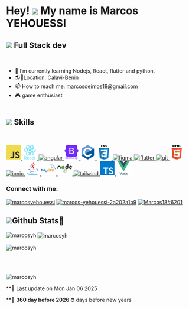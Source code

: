 # Hey! ![](https://user-images.githubusercontent.com/18350557/176309783-0785949b-9127-417c-8b55-ab5a4333674e.gif)  My name is Marcos YEHOUESSI


## <picture><img src="https://res.cloudinary.com/dbx3mcmdp/image/upload/v1733905711/anyhwqfdsp67nzxun1y5.gif" width=50px /></picture> Full Stack dev  

<br>

- 🌱 I’m currently learning Nodejs, React, flutter and python.
- 🌎📍Location: Calavi-Bénin 
- 📫 How to reach me: marcosdeimos18@gmail.com
- 🎮 game enthusiast 
<br><br>

## <img src="https://media2.giphy.com/media/QssGEmpkyEOhBCb7e1/giphy.gif?cid=ecf05e47a0n3gi1bfqntqmob8g9aid1oyj2wr3ds3mg700bl&rid=giphy.gif" width ="25"><b> Skills</b>
<br>
<p align="left">
<a href="https://developer.mozilla.org/en-US/docs/Web/JavaScript" target="_blank" rel="noreferrer"> <img src="https://raw.githubusercontent.com/devicons/devicon/master/icons/javascript/javascript-original.svg" alt="javascript" width="40" height="40"/> </a> <a href="https://reactjs.org/" target="_blank" rel="noreferrer"> <img src="https://raw.githubusercontent.com/devicons/devicon/master/icons/react/react-original-wordmark.svg" alt="react" width="40" height="40"/> </a> <a href="https://angular.io" target="_blank" rel="noreferrer"> <img src="https://angular.io/assets/images/logos/angular/angular.svg" alt="angular" width="40" height="40"/> </a> <a href="https://getbootstrap.com" target="_blank" rel="noreferrer"> <img src="https://raw.githubusercontent.com/devicons/devicon/master/icons/bootstrap/bootstrap-plain-wordmark.svg" alt="bootstrap" width="40" height="40"/> </a> <a href="https://www.cprogramming.com/" target="_blank" rel="noreferrer"> <img src="https://raw.githubusercontent.com/devicons/devicon/master/icons/c/c-original.svg" alt="c" width="40" height="40"/> </a> <a href="https://www.w3schools.com/css/" target="_blank" rel="noreferrer"> <img src="https://raw.githubusercontent.com/devicons/devicon/master/icons/css3/css3-original-wordmark.svg" alt="css3" width="40" height="40"/> </a> <a href="https://www.figma.com/" target="_blank" rel="noreferrer"> <img src="https://www.vectorlogo.zone/logos/figma/figma-icon.svg" alt="figma" width="40" height="40"/> </a> <a href="https://flutter.dev" target="_blank" rel="noreferrer"> <img src="https://www.vectorlogo.zone/logos/flutterio/flutterio-icon.svg" alt="flutter" width="40" height="40"/> </a> <a href="https://git-scm.com/" target="_blank" rel="noreferrer"> <img src="https://www.vectorlogo.zone/logos/git-scm/git-scm-icon.svg" alt="git" width="40" height="40"/> </a> <a href="https://www.w3.org/html/" target="_blank" rel="noreferrer"> <img src="https://raw.githubusercontent.com/devicons/devicon/master/icons/html5/html5-original-wordmark.svg" alt="html5" width="40" height="40"/> </a> <a href="https://ionicframework.com" target="_blank" rel="noreferrer"> <img src="https://upload.wikimedia.org/wikipedia/commons/d/d1/Ionic_Logo.svg" alt="ionic" width="40" height="40"/> </a> <a href="https://www.java.com" target="_blank" rel="noreferrer"> <img src="https://raw.githubusercontent.com/devicons/devicon/master/icons/java/java-original.svg" alt="java" width="40" height="40"/> </a>  <a href="https://www.mysql.com/" target="_blank" rel="noreferrer"> <img src="https://raw.githubusercontent.com/devicons/devicon/master/icons/mysql/mysql-original-wordmark.svg" alt="mysql" width="40" height="40"/> </a> <a href="https://nodejs.org" target="_blank" rel="noreferrer"> <img src="https://raw.githubusercontent.com/devicons/devicon/master/icons/nodejs/nodejs-original-wordmark.svg" alt="nodejs" width="40" height="40"/> </a>  <a href="https://tailwindcss.com/" target="_blank" rel="noreferrer"> <img src="https://www.vectorlogo.zone/logos/tailwindcss/tailwindcss-icon.svg" alt="tailwind" width="40" height="40"/> </a> <a href="https://www.typescriptlang.org/" target="_blank" rel="noreferrer"> <img src="https://raw.githubusercontent.com/devicons/devicon/master/icons/typescript/typescript-original.svg" alt="typescript" width="40" height="40"/> </a> <a href="https://vuejs.org/" target="_blank" rel="noreferrer"> <img src="https://raw.githubusercontent.com/devicons/devicon/master/icons/vuejs/vuejs-original-wordmark.svg" alt="vuejs" width="40" height="40"/> </a> </p>

<h3 align="left">Connect with me:</h3>
<p align="left">
<!-- <a href="https://twitter.com/marcosdeimos" target="blank"><img align="center" src="https://raw.githubusercontent.com/rahuldkjain/github-profile-readme-generator/master/src/images/icons/Social/twitter.svg" alt="marcosdeimos" height="30" width="40" /></a> -->
<a href="https://www.twitter.com/marcosyehouessi" target="_blank" rel="noreferrer"><img align="center" src="https://raw.githubusercontent.com/danielcranney/readme-generator/main/public/icons/socials/twitter.svg" alt="marcosyehouessi" height="30" width="40" /></a>
<a href="https://linkedin.com/in/marcos-yehouessi-2a202a1b9" target="blank"><img align="center" src="https://raw.githubusercontent.com/rahuldkjain/github-profile-readme-generator/master/src/images/icons/Social/linked-in-alt.svg" alt="marcos-yehouessi-2a202a1b9" height="30" width="40" /></a>
<a href="https://discord.gg/Marcos18#6201" target="blank"><img align="center" src="https://raw.githubusercontent.com/rahuldkjain/github-profile-readme-generator/master/src/images/icons/Social/discord.svg" alt="Marcos18#6201" height="30" width="40" /></a>
</p>

## <img src="https://media.giphy.com/media/iY8CRBdQXODJSCERIr/giphy.gif" width="35">Github Stats🚀

<p><img align="left" src="https://github-readme-stats.vercel.app/api/top-langs?username=marcosyh&show_icons=true&theme=radical&locale=en&layout=compact" alt="marcosyh" /></p>

<p>&nbsp;<img align="center" src="https://github-readme-stats.vercel.app/api?username=marcosyh&show_icons=true&theme=radical&title_color=6c9ef3&text_color=37b8a9&bg_color=1a1b27&locale=en" alt="marcosyh" /></p>

<p><img align="center" src="https://github-readme-streak-stats.herokuapp.com/?user=marcosyh&" alt="marcosyh" /></p>
<br><br>
<p align="left"> <img src="https://komarev.com/ghpvc/?username=marcosyh&label=Profile%20views&color=0e75b6&style=flat" alt="marcosyh" /> </p>


**📅 Last update on Mon Jan 06 2025

**🎉 **360 day before 2026 ⏱** days before new years

<!--
**MarcosYH/MarcosYH** is a ✨ _special_ ✨ repository because its README.md (this file) appears on your GitHub profile.

Here are some ideas to get you started:

- 🔭 I’m currently working on ...
- 🌱 I’m currently learning ...
- 👯 I’m looking to collaborate on ...
- 🤔 I’m looking for help with ...
- 💬 Ask me about ...
- 📫 How to reach me: ...
- 😄 Pronouns: ...
- ⚡ Fun fact: ...
-->
